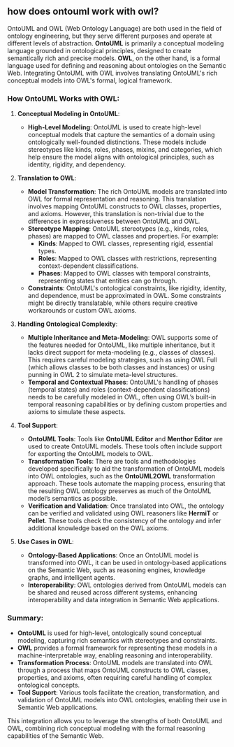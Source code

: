 
## how does ontouml work with owl?

OntoUML and OWL (Web Ontology Language) are both used in the field of ontology engineering, but they serve different purposes and operate at different levels of abstraction. **OntoUML** is primarily a conceptual modeling language grounded in ontological principles, designed to create semantically rich and precise models. **OWL**, on the other hand, is a formal language used for defining and reasoning about ontologies on the Semantic Web. Integrating OntoUML with OWL involves translating OntoUML's rich conceptual models into OWL's formal, logical framework.

### How OntoUML Works with OWL:

1. **Conceptual Modeling in OntoUML**:
   - **High-Level Modeling**: OntoUML is used to create high-level conceptual models that capture the semantics of a domain using ontologically well-founded distinctions. These models include stereotypes like kinds, roles, phases, mixins, and categories, which help ensure the model aligns with ontological principles, such as identity, rigidity, and dependency.

2. **Translation to OWL**:
   - **Model Transformation**: The rich OntoUML models are translated into OWL for formal representation and reasoning. This translation involves mapping OntoUML constructs to OWL classes, properties, and axioms. However, this translation is non-trivial due to the differences in expressiveness between OntoUML and OWL.
   - **Stereotype Mapping**: OntoUML stereotypes (e.g., kinds, roles, phases) are mapped to OWL classes and properties. For example:
     - **Kinds**: Mapped to OWL classes, representing rigid, essential types.
     - **Roles**: Mapped to OWL classes with restrictions, representing context-dependent classifications.
     - **Phases**: Mapped to OWL classes with temporal constraints, representing states that entities can go through.
   - **Constraints**: OntoUML's ontological constraints, like rigidity, identity, and dependence, must be approximated in OWL. Some constraints might be directly translatable, while others require creative workarounds or custom OWL axioms.

3. **Handling Ontological Complexity**:
   - **Multiple Inheritance and Meta-Modeling**: OWL supports some of the features needed for OntoUML, like multiple inheritance, but it lacks direct support for meta-modeling (e.g., classes of classes). This requires careful modeling strategies, such as using OWL Full (which allows classes to be both classes and instances) or using punning in OWL 2 to simulate meta-level structures.
   - **Temporal and Contextual Phases**: OntoUML's handling of phases (temporal states) and roles (context-dependent classifications) needs to be carefully modeled in OWL, often using OWL’s built-in temporal reasoning capabilities or by defining custom properties and axioms to simulate these aspects.

4. **Tool Support**:
   - **OntoUML Tools**: Tools like **OntoUML Editor** and **Menthor Editor** are used to create OntoUML models. These tools often include support for exporting the OntoUML models to OWL.
   - **Transformation Tools**: There are tools and methodologies developed specifically to aid the transformation of OntoUML models into OWL ontologies, such as the **OntoUML2OWL** transformation approach. These tools automate the mapping process, ensuring that the resulting OWL ontology preserves as much of the OntoUML model’s semantics as possible.
   - **Verification and Validation**: Once translated into OWL, the ontology can be verified and validated using OWL reasoners like **HermiT** or **Pellet**. These tools check the consistency of the ontology and infer additional knowledge based on the OWL axioms.

5. **Use Cases in OWL**:
   - **Ontology-Based Applications**: Once an OntoUML model is transformed into OWL, it can be used in ontology-based applications on the Semantic Web, such as reasoning engines, knowledge graphs, and intelligent agents.
   - **Interoperability**: OWL ontologies derived from OntoUML models can be shared and reused across different systems, enhancing interoperability and data integration in Semantic Web applications.

### Summary:

- **OntoUML** is used for high-level, ontologically sound conceptual modeling, capturing rich semantics with stereotypes and constraints.
- **OWL** provides a formal framework for representing these models in a machine-interpretable way, enabling reasoning and interoperability.
- **Transformation Process**: OntoUML models are translated into OWL through a process that maps OntoUML constructs to OWL classes, properties, and axioms, often requiring careful handling of complex ontological concepts.
- **Tool Support**: Various tools facilitate the creation, transformation, and validation of OntoUML models into OWL ontologies, enabling their use in Semantic Web applications.

This integration allows you to leverage the strengths of both OntoUML and OWL, combining rich conceptual modeling with the formal reasoning capabilities of the Semantic Web.